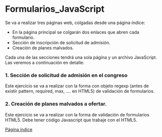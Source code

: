 # Formularios_JavaScript

Se va a realizar tres páginas web, colgadas desde una página índice:

 - En la página principal se colgarán dos enlaces que abren cada formulario. 
 - Sección de inscripción de solicitud de admisión.
 - Creación de planes malvados.
   
Cada una de las secciones tendrá una sola página y un archivo JavaScript.  Las veremos a continuación en detalle: 

### 1. Sección de solicitud de admisión en el congreso

Este ejercicio se va a realizar con la forma con objeto regexp (antes de existir pattern, required, max, .... en HTML5) de validación de formularios.

### 2. Creación de planes malvados a ofertar.

Este ejercicio se va a realizar con la forma de validación de formularios HTML5. Debe tener código Javascript que trabaje con el HTML5.

[Página índice](./html/indice.html)
